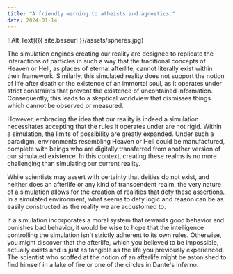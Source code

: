 ```yaml
---
title: "A friendly warning to atheists and agnostics."
date: 2024-01-14
---
```


![Alt Text]({{ site.baseurl }}/assets/spheres.jpg)

The simulation engines creating our reality are designed to replicate the interactions of particles in such a way that the traditional concepts of Heaven or Hell, as places of eternal afterlife, cannot literally exist within their framework. Similarly, this simulated reality does not support the notion of life after death or the existence of an immortal soul, as it operates under strict constraints that prevent the existence of uncontained information. Consequently, this leads to a skeptical worldview that dismisses things which cannot be observed or measured.

However, embracing the idea that our reality is indeed a simulation necessitates accepting that the rules it operates under are not rigid. Within a simulation, the limits of possibility are greatly expanded. Under such a paradigm, environments resembling Heaven or Hell could be manufactured, complete with beings who are digitally transferred from another version of our simulated existence. In this context, creating these realms is no more challenging than simulating our current reality.

While scientists may assert with certainty that deities do not exist, and neither does an afterlife or any kind of transcendent realm, the very nature of a simulation allows for the creation of realities that defy these assertions. In a simulated environment, what seems to defy logic and reason can be as easily constructed as the reality we are accustomed to. 

If a simulation incorporates a moral system that rewards good behavior and punishes bad behavior, it would be wise to hope that the intelligence controlling the simulation isn't strictly adherent to its own rules. Otherwise, you might discover that the afterlife, which you believed to be impossible, actually exists and is just as tangible as the life you previously experienced. The scientist who scoffed at the notion of an afterlife might be astonished to find himself in a lake of fire or one of the circles in Dante's Inferno.  


